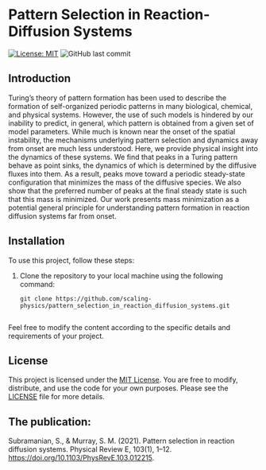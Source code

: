 # Pattern Selection in Reaction-Diffusion Systems

[![License: MIT](https://img.shields.io/badge/License-MIT-yellow.svg)](https://opensource.org/licenses/MIT)
![GitHub last commit](https://img.shields.io/github/last-commit/scaling-physics/pattern_selection_in_reaction_diffusion_systems)

## Introduction

Turing’s theory of pattern formation has been used to describe the formation of self-organized periodic patterns in many biological, chemical, and physical systems. However, the use of such models is hindered by our inability to predict, in general, which pattern is obtained from a given set of model parameters. While much is known near the onset of the spatial instability, the mechanisms underlying pattern selection and dynamics away from onset are much less understood. Here, we provide physical insight into the dynamics of these systems. We find that peaks in a Turing pattern behave as point sinks, the dynamics of which is determined by the diffusive fluxes into them. As a result, peaks move toward a periodic steady-state configuration that minimizes the mass of the
diffusive species. We also show that the preferred number of peaks at the final steady state is such that this mass is minimized. Our work presents mass minimization as a potential general principle for understanding pattern formation in reaction diffusion systems far from onset.

## Installation

To use this project, follow these steps:

1. Clone the repository to your local machine using the following command:

   ```shell
   git clone https://github.com/scaling-physics/pattern_selection_in_reaction_diffusion_systems.git


Feel free to modify the content according to the specific details and requirements of your project.

## License

This project is licensed under the [MIT License](LICENSE). You are free to modify, distribute, and use the code for your own purposes. Please see the [LICENSE](LICENSE) file for more details.


## The publication: 
 Subramanian, S., & Murray, S. M. (2021). Pattern selection in reaction diffusion systems. Physical Review E, 103(1), 1–12. https://doi.org/10.1103/PhysRevE.103.012215.

